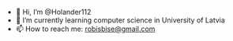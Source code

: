 - 👋 Hi, I’m @Holander112
- 🌱 I’m currently learning computer science in University of Latvia
- 📫 How to reach me: robisbise@gmail.com

<!---
Holander112/Holander112 is a ✨ special ✨ repository because its `README.md` (this file) appears on your GitHub profile.
You can click the Preview link to take a look at your changes.
--->
